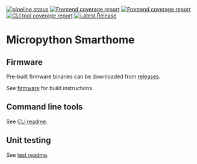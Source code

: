 [![pipeline status](https://gitlab.com/jamedeus/micropython-smarthome/badges/master/pipeline.svg)](https://gitlab.com/jamedeus/micropython-smarthome/-/commits/master)
[![Frontend coverage report](https://gitlab.com/jamedeus/micropython-smarthome/badges/master/coverage.svg?job=test_firmware&key_text=Firmware+Coverage&key_width=120)](https://gitlab.com/jamedeus/micropython-smarthome/-/commits/master)
[![Frontend coverage report](https://gitlab.com/jamedeus/micropython-smarthome/badges/master/coverage.svg?job=test_frontend&key_text=Frontend+Coverage&key_width=120)](https://gitlab.com/jamedeus/micropython-smarthome/-/commits/master)
[![CLI tool coverage report](https://gitlab.com/jamedeus/micropython-smarthome/badges/master/coverage.svg?job=test_cli&key_text=CLI+Coverage&key_width=90)](https://gitlab.com/jamedeus/micropython-smarthome/-/commits/master)
[![Latest Release](https://gitlab.com/jamedeus/micropython-smarthome/-/badges/release.svg?key_text=Firmware+Release&key_width=112)](https://gitlab.com/jamedeus/micropython-smarthome/-/releases)

# Micropython Smarthome

## Firmware

Pre-built firmware binaries can be downloaded from [releases](https://gitlab.com/jamedeus/micropython-smarthome/-/releases).

See [firmware](https://gitlab.com/jamedeus/micropython-smarthome/-/tree/master/firmware) for build instructions.

## Command line tools

See [CLI readme](https://gitlab.com/jamedeus/micropython-smarthome/-/tree/master/CLI).

## Unit testing

See [test readme](https://gitlab.com/jamedeus/micropython-smarthome/-/tree/master/tests).
